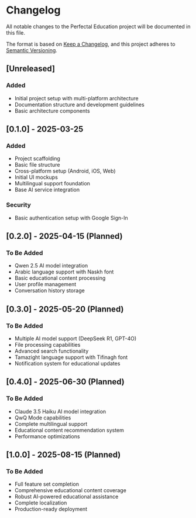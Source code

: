 # Changelog

All notable changes to the Perfectal Education project will be documented in this file.

The format is based on [Keep a Changelog](https://keepachangelog.com/en/1.0.0/),
and this project adheres to [Semantic Versioning](https://semver.org/spec/v2.0.0.html).

## [Unreleased]

### Added
- Initial project setup with multi-platform architecture
- Documentation structure and development guidelines
- Basic architecture components

## [0.1.0] - 2025-03-25

### Added
- Project scaffolding
- Basic file structure
- Cross-platform setup (Android, iOS, Web)
- Initial UI mockups
- Multilingual support foundation
- Base AI service integration

### Security
- Basic authentication setup with Google Sign-In

## [0.2.0] - 2025-04-15 (Planned)

### To Be Added
- Qwen 2.5 AI model integration
- Arabic language support with Naskh font
- Basic educational content processing
- User profile management
- Conversation history storage

## [0.3.0] - 2025-05-20 (Planned)

### To Be Added
- Multiple AI model support (DeepSeek R1, GPT-4O)
- File processing capabilities
- Advanced search functionality
- Tamazight language support with Tifinagh font
- Notification system for educational updates

## [0.4.0] - 2025-06-30 (Planned)

### To Be Added
- Claude 3.5 Haiku AI model integration
- QwQ Mode capabilities
- Complete multilingual support
- Educational content recommendation system
- Performance optimizations

## [1.0.0] - 2025-08-15 (Planned)

### To Be Added
- Full feature set completion
- Comprehensive educational content coverage
- Robust AI-powered educational assistance
- Complete localization
- Production-ready deployment
